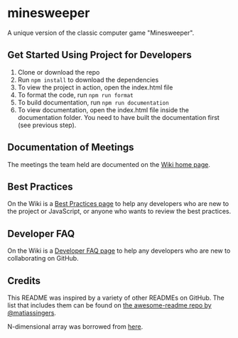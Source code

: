 # minesweeper

A unique version of the classic computer game "Minesweeper".

## Get Started Using Project for Developers

1. Clone or download the repo
1. Run `npm install` to download the dependencies
1. To view the project in action, open the index.html file
1. To format the code, run `npm run format`
1. To build documentation, run `npm run documentation`
1. To view documentation, open the index.html file inside the documentation folder. You need to have built the documentation first (see previous step).

## Documentation of Meetings

The meetings the team held are documented on the [Wiki home page](https://github.com/CompSciLauren/minesweeper/wiki).

## Best Practices

On the Wiki is a [Best Practices page](https://github.com/CompSciLauren/minesweeper/wiki/Best-Practices) to help any developers who are new to the project or JavaScript, or anyone who wants to review the best practices.

## Developer FAQ

On the Wiki is a [Developer FAQ page](https://github.com/CompSciLauren/minesweeper/wiki/Developer-FAQ) to help any developers who are new to collaborating on GitHub.

## Credits

This README was inspired by a variety of other READMEs on GitHub. The list that includes them can be found on [the awesome-readme repo by @matiassingers](https://github.com/matiassingers/awesome-readme).

N-dimensional array was borrowed from [here](https://stackoverflow.com/questions/966225/how-can-i-create-a-two-dimensional-array-in-javascript/966938#966938).

